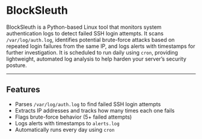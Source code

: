 # BlockSleuth 

BlockSleuth is a Python-based Linux tool that monitors system authentication logs to detect failed SSH login attempts. It scans `/var/log/auth.log`, identifies potential brute-force attacks based on repeated login failures from the same IP, and logs alerts with timestamps for further investigation. It is scheduled to run daily using `cron`, providing lightweight, automated log analysis to help harden your server’s security posture.

---

## Features

- Parses `/var/log/auth.log` to find failed SSH login attempts
- Extracts IP addresses and tracks how many times each one fails
- Flags brute-force behavior (5+ failed attempts)
- Logs alerts with timestamps to `alerts.log`
- Automatically runs every day using `cron`

